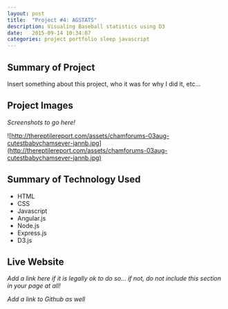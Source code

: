 ```yaml
---
layout: post
title:  "Project #4: AGSTATS"
description: Visualing Baseball statistics using D3
date:   2015-09-14 10:34:07
categories: project portfolio sleep javascript
---
```





## Summary of Project

Insert something about this project, who it was for why I did it, etc...

## Project Images
*Screenshots to go here!*

![http://thereptilereport.com/assets/chamforums-03aug-cutestbabychamsever-jannb.jpg](http://thereptilereport.com/assets/chamforums-03aug-cutestbabychamsever-jannb.jpg)

## Summary of Technology Used

- HTML
- CSS
- Javascript
- Angular.js
- Node.js
- Express.js
- D3.js

## Live Website

*Add a link here if it is legally ok to do so... if not, do not include this section in your page at all!*

*Add a link to Github as well*
